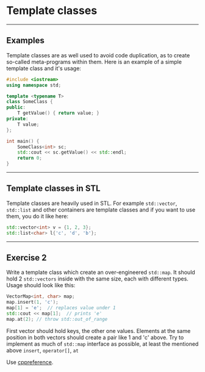 <!-- .slide: data-background="#111111" -->

# Template classes

___

## Examples

Template classes are as well used to avoid code duplication, as to create so-called meta-programs within them. Here is an example of a simple template class and it's usage:

```c++
#include <iostream>
using namespace std;

template <typename T>
class SomeClass {
public:
    T getValue() { return value; }
private:
    T value;
};

int main() {
    SomeClass<int> sc;
    std::cout << sc.getValue() << std::endl;
    return 0;
}
```

___

## Template classes in STL

Template classes are heavily used in STL. For example `std::vector`, `std::list` and other containers are template classes and if you want to use them, you do it like here:

```c++
std::vector<int> v = {1, 2, 3};
std::list<char> l{'c', 'd', 'b'};
```

___

## Exercise 2

Write a template class which create an over-engineered `std::map`. It should hold 2 `std::vectors` inside with the same size, each with different types. Usage should look like this:

```c++
VectorMap<int, char> map;
map.insert(1, 'c');
map[1] = 'e';  // replaces value under 1
std::cout << map[1];  // prints 'e'
map.at(2); // throw std::out_of_range
```

First vector should hold keys, the other one values. Elements at the same position in both vectors should create a pair like 1 and 'c' above. Try to implement as much of `std::map` interface as possible, at least the mentioned above `insert`, `operator[]`, `at`

Use [cppreference](http://en.cppreference.com/w/cpp/container/map).
